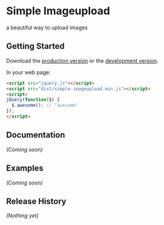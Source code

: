 # Simple Imageupload

a beautiful way to upload images

## Getting Started
Download the [production version][min] or the [development version][max].

[min]: https://raw.github.com/derapU/jquery-simple-imageupload/master/dist/simple-imageupload.min.js
[max]: https://raw.github.com/derapU/jquery-simple-imageupload/master/dist/simple-imageupload.js

In your web page:

```html
<script src="jquery.js"></script>
<script src="dist/simple-imageupload.min.js"></script>
<script>
jQuery(function($) {
  $.awesome(); // "awesome"
});
</script>
```

## Documentation
_(Coming soon)_

## Examples
_(Coming soon)_

## Release History
_(Nothing yet)_
